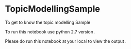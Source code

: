 # TopicModellingSample
To get to know the topic modelling Sample 


To run this notebook use python 2.7 version .

Please do run this notebook at your local to view the output .

